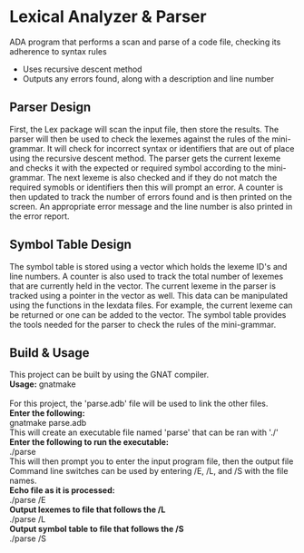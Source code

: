 # Lexical Analyzer & Parser
ADA program that performs a scan and parse of a code file, checking its adherence to syntax rules<br/>
- Uses recursive descent method
- Outputs any errors found, along with a description and line number
## Parser Design
First, the Lex package will scan the input file, then store the results.
The parser will then be used to check the lexemes against the rules of the mini-grammar.
It will check for incorrect syntax or identifiers that are out of place using the
recursive descent method. The parser gets the current lexeme and checks it with the
expected or required symbol according to the mini-grammar. The next lexeme is also
checked and if they do not match the required symobls or identifiers then this will prompt
an error. A counter is then updated to track the number of errors found and is then
printed on the screen. An appropriate error message and the line number is also printed in
the error report.
## Symbol Table Design
The symbol table is stored using a vector which holds the lexeme ID's and line numbers.
A counter is also used to track the total number of lexemes that are currently held in
the vector. The current lexeme in the parser is tracked using a pointer in the vector
as well. This data can be manipulated using the functions in the lexdata files.
For example, the current lexeme can be returned or one can be added to the vector.
The symbol table provides the tools needed for the parser to check the rules of the
mini-grammar.
## Build & Usage
This project can be built by using the GNAT compiler.<br>
**Usage:** gnatmake <filename><br>
 <br>
For this project, the 'parse.adb' file will be used to link the other files.<br>
**Enter the following:**<br>
gnatmake parse.adb<br>
This will create an executable file named 'parse' that can be ran with './'<br>
**Enter the following to run the executable:**<br>
./parse<br>
This will then prompt you to enter the input program file, then the output file
<br>
Command line switches can be used by entering /E, /L, and /S with the file names.<br>
**Echo file as it is processed:**<br>
 ./parse <InputFile> <OutputFile> /E<br>
**Output lexemes to file that follows the /L**<br>
 ./parse <InputFile> <OutputFile> /L <OutputLexFile><br>
**Output symbol table to file that follows the /S**<br>
 ./parse <InputFile> <OutputFile> /S <OutputSymFile><br>
